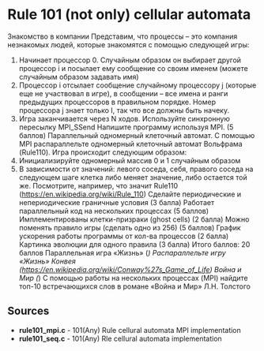 # Rule 101 (not only) cellular automata

Знакомство в компании
Представим, что процессы – это компания незнакомых людей, которые знакомятся с помощью следующей игры:
1) Начинает процессор 0. Случайным образом он выбирает другой процессор i и посылает ему сообщение со своим именем (можете случайным образом задавать имя)
2) Процессор i отсылает сообщение случайному процессору j (которые еще не участвовал в игре), в сообщении – все имена и ранги предыдущих процессоров в правильном порядке. Номер процессора j знает только I, так что все должны быть начеку.
3) Игра заканчивается через N ходов. Используйте синхронную пересылку MPI_SSend
Напишите программу используя MPI. (5 баллов)
Параллельный одномерный клеточный автомат.
С помощью MPI распараллельте одномерный клеточный автомат Вольфрама (Rule110).
Игра происходит следующим образом:
1) Инициализируйте одномерный массив 0 и 1 случайным образом
2) В зависимости от значений: левого соседа, себя, правого соседа на следующем шаге клетка либо меняет значение, либо остается той же. Посмотрите, например, что значит Rule110 (https://en.wikipedia.org/wiki/Rule_110)
Сделайте периодические и непериодические граничные условия (3 балла)
Работает параллельный код на нескольких процессах (5 баллов)
Имплементированы клетки-призраки (ghost cells) (2 балла)
Можно поменять правило игры (сделать одно из 256) (5 баллов)
График ускорения работы программы от кол-ва процессов (2 балла)
Картинка эволюции для одного правила (3 балла)
Итого баллов: 20 баллов
Параллельная игра «Жизнь» (*)
Распараллельте игру «Жизнь» Конвея (https://en.wikipedia.org/wiki/Conway%27s_Game_of_Life)
Война и Мир (*)
С помощью работы на нескольких процессах (MPI) найдите топ-10 встречающихся слов в романе «Война и Мир» Л.Н. Толстого

## Sources

* **rule101_mpi.c** - 101(Any) Rule cellural automata MPI implementation
* **rule101_seq.c** - 101(Any) Rle cellural automata implementation
